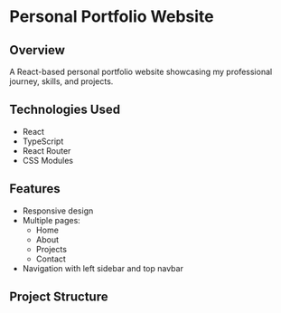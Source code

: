 # Personal Portfolio Website

## Overview

A React-based personal portfolio website showcasing my professional journey, skills, and projects.

## Technologies Used

-   React
-   TypeScript
-   React Router
-   CSS Modules

## Features

-   Responsive design
-   Multiple pages:
    -   Home
    -   About
    -   Projects
    -   Contact
-   Navigation with left sidebar and top navbar

## Project Structure
